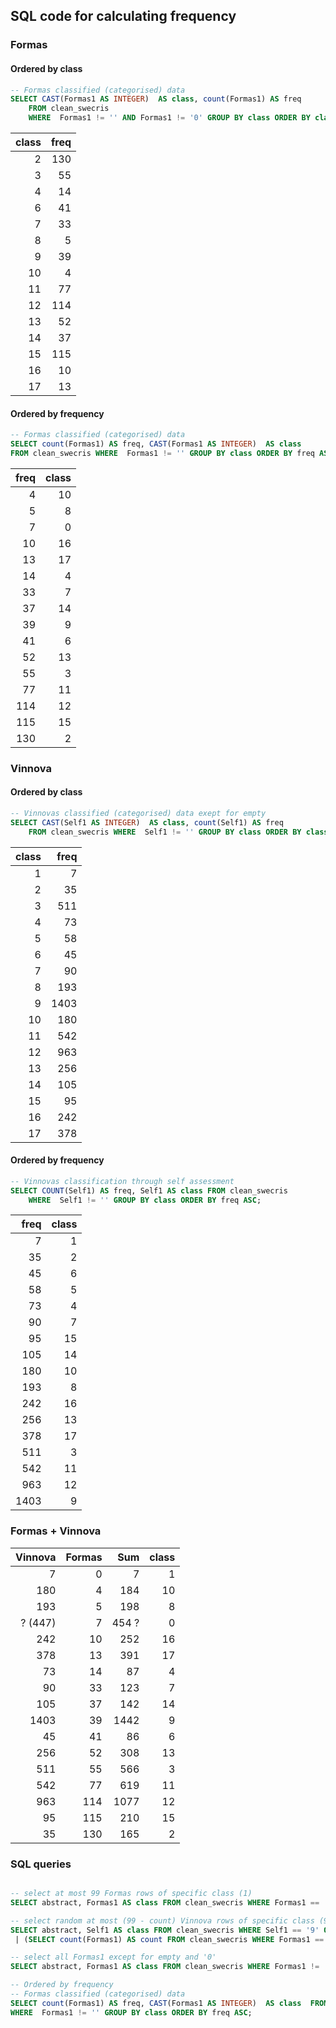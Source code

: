 
## SQL code for calculating frequency

### Formas

#### Ordered by class

```sql
-- Formas classified (categorised) data
SELECT CAST(Formas1 AS INTEGER)  AS class, count(Formas1) AS freq
    FROM clean_swecris
    WHERE  Formas1 != '' AND Formas1 != '0' GROUP BY class ORDER BY class ASC;
```
|__class__ | __freq__|
|---------:|--------:|
|2 | 130|
|3 | 55|
|4 | 14|
|6 | 41|
|7 | 33|
|8 | 5|
|9 | 39|
|10 | 4|
|11 | 77|
|12 | 114|
|13 | 52|
|14 | 37|
|15 | 115|
|16 | 10|
|17 | 13|

#### Ordered by frequency

```sql
-- Formas classified (categorised) data
SELECT count(Formas1) AS freq, CAST(Formas1 AS INTEGER)  AS class
FROM clean_swecris WHERE  Formas1 != '' GROUP BY class ORDER BY freq ASC;
```


| __freq__ | __class__ |
|---------:|--------:|
|4 | 10|
|5 | 8|
|7 | 0|
|10 | 16|
|13 | 17|
|14 | 4|
|33 | 7|
|37 | 14|
|39 | 9|
|41 | 6|
|52 | 13|
|55 | 3|
|77 | 11|
|114 | 12|
|115 | 15|
|130 | 2|

### Vinnova

#### Ordered by class

```sql
-- Vinnovas classified (categorised) data exept for empty
SELECT CAST(Self1 AS INTEGER)  AS class, count(Self1) AS freq
    FROM clean_swecris WHERE  Self1 != '' GROUP BY class ORDER BY class ASC;
```

|__class__ | __freq__|
|---------:|--------:|
|1 | 7|
|2 | 35|
|3 | 511|
|4 | 73|
|5 | 58|
|6 | 45|
|7 | 90|
|8 | 193|
|9 | 1403|
|10 | 180|
|11 | 542|
|12 | 963|
|13 | 256|
|14 | 105|
|15 | 95|
|16 | 242|
|17 | 378|

#### Ordered by frequency

```sql
-- Vinnovas classification through self assessment
SELECT COUNT(Self1) AS freq, Self1 AS class FROM clean_swecris
    WHERE  Self1 != '' GROUP BY class ORDER BY freq ASC;
```

| __freq__ | __class__ |
|---------:|--------:|
|7 | 1|
|35 | 2|
|45 | 6|
|58 | 5|
|73 | 4|
|90 | 7|
|95 | 15|
|105 | 14|
|180 | 10|
|193 | 8|
|242 | 16|
|256 | 13|
|378 | 17|
|511 | 3|
|542 | 11|
|963 | 12|
|1403 | 9|

### Formas + Vinnova

| __Vinnova__ | __Formas__ | __Sum__ | __class__ |
|------------:|-----------:|--------:|--------:|
|7 | 0 | 7 | 1|
|180 | 4 | 184 | 10|
|193 | 5 | 198 | 8|
|? (447) | 7 | 454 ? | 0|
|242 | 10 | 252| 16|
|378 | 13 | 391 | 17|
|73 | 14 | 87 | 4|
|90 | 33 | 123 | 7|
|105 | 37 | 142 | 14|
|1403 | 39 | 1442 | 9|
|45 | 41 | 86 | 6|
|256 | 52 | 308 | 13|
|511 | 55 | 566 | 3|
|542 | 77 | 619 | 11|
|963 | 114 | 1077 | 12|
|95 | 115 | 210 | 15|
|35 | 130 | 165 | 2|

### SQL queries

```sql

-- select at most 99 Formas rows of specific class (1)
SELECT abstract, Formas1 AS class FROM clean_swecris WHERE Formas1 == '1' ORDER BY RANDOM() LIMIT 99;

-- select random at most (99 - count) Vinnova rows of specific class (9)
SELECT abstract, Self1 AS class FROM clean_swecris WHERE Self1 == '9' ORDER BY RANDOM() LIMIT 99 -
 | (SELECT count(Formas1) AS count FROM clean_swecris WHERE Formas1 == '9');

-- select all Formas1 except for empty and '0'
SELECT abstract, Formas1 AS class FROM clean_swecris WHERE Formas1 != '' AND Formas1 != '0';

-- Ordered by frequency
-- Formas classified (categorised) data
SELECT count(Formas1) AS freq, CAST(Formas1 AS INTEGER)  AS class  FROM clean_swecris
WHERE  Formas1 != '' GROUP BY class ORDER BY freq ASC;
```
